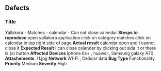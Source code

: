 ## Defects
### Title
Yallakora - Matches - calendar - Can not close calendar
**Stesps to reproduce** 
open yallakora application 
click on category matches 
click on calendar in top right side of page 
**Actual result** 
calendar open and i cannot close it 
**Expected Result** 
 i can close calender by clicking out side it or there is (x) button 
**Affected Devices**
Iphone 6s+ , huawei , Samsung galaxy A70
**Attachements** 
./1.jpg
**Network**
WI-FI , Cellular data
**Bug Type** 
Functionality
**Priority** 
Medium
**Severity** 
High
